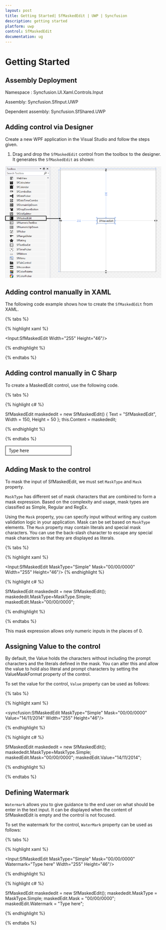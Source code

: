 ```yaml
---
layout: post
title: Getting Started| SfMaskedEdit | UWP | Syncfusion
description: getting started
platform: uwp
control: SfMaskedEdit
documentation: ug
---
```


# Getting Started

## Assembly Deployment

Namespace : Syncfusion.UI.Xaml.Controls.Input

Assembly: Syncfusion.SfInput.UWP

Dependent assembly: Syncfusion.SfShared.UWP

## Adding control via Designer

Create a new WPF application in the Visual Studio and follow the steps given.

1. Drag and drop the `SfMaskedEdit` control from the toolbox to the designer. It generates the `SfMaskedEdit` as shown:

![](Getting-Started_images/Getting-Started_img1.png)

## Adding control manually in XAML

The following code example shows how to create the `SfMaskedEdit` from XAML.

{% tabs %}

{% highlight xaml %}

<Input:SfMaskedEdit Width="255" Height="46"/>

{% endhighlight %}

{% endtabs %}


## Adding control manually in C Sharp

To create a MaskedEdit control, use the following code.

{% tabs %}

{% highlight c# %}

SfMaskedEdit maskededit = new SfMaskedEdit() { Text = "SfMaskedEdit", Width = 150, Height = 50 };
this.Content = maskededit;

{% endhighlight %}

{% endtabs %}

![](Getting-Started_images/Getting-Started_img2.jpg)

## Adding Mask to the control

To mask the input of SfMaskedEdit,  we must set `MaskType` and `Mask` property.

`MaskType` has different set of mask characters that are combined to form a mask expression. Based on the complexity and usage, mask types are classified as Simple, Regular and RegEx.

Using the `Mask` property, you can specify input without writing any custom validation logic in your application. Mask can be set based on `MaskType` elements. The `Mask` property may contain literals and special mask characters. You can use the back-slash character to escape any special mask characters so that they are displayed as literals.

{% tabs %}

{% highlight xaml %}

<Input:SfMaskedEdit MaskType="Simple" Mask="00/00/0000" Width="255" Height="46"/>
{% endhighlight %}

{% highlight c# %}

SfMaskedEdit maskededit = new SfMaskedEdit();
maskededit.MaskType=MaskType.Simple;
maskedEdit.Mask="00/00/0000";

{% endhighlight %}

{% endtabs %}


This mask expression allows only numeric inputs in the places of 0.

## Assigning Value to the control

By default, the Value holds the characters without including the prompt characters and the literals defined in the mask. You can alter this and allow the value to hold also literal and prompt characters by setting the ValueMaskFormat property of the control.

To set the value for the control, `Value` property can be used as follows:

{% tabs %}

{% highlight xaml %}

<syncfusion:SfMaskedEdit MaskType="Simple" Mask="00/00/0000" Value="14/11/2014" Width="255" Height="46"/>

{% endhighlight %}

{% highlight c# %}

SfMaskedEdit maskededit = new SfMaskedEdit();
maskededit.MaskType=MaskType.Simple;
maskedEdit.Mask="00/00/0000";
maskedEdit.Value="14/11/2014";

{% endhighlight %}

{% endtabs %}

## Defining Watermark

`Watermark`  allows you to give guidance to the end user on what should be enter in the text input. It can be displayed when the content of SfMaskedEdit is empty and the control is not focused.

To set the watermark for the control, `WaterMark` property can be used as follows:

{% tabs %}

{% highlight xaml %}

<Input:SfMaskedEdit  MaskType="Simple" Mask="00/00/0000" Watermark="Type here" Width="255" Height="46"/>

{% endhighlight %}

{% highlight c# %}

SfMaskedEdit maskededit = new SfMaskedEdit();
maskededit.MaskType = MaskType.Simple;
maskedEdit.Mask = "00/00/0000";
maskedEdit.Watermark = "Type here";

{% endhighlight %}

{% endtabs %}